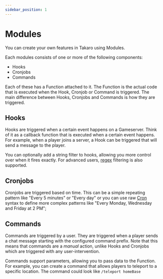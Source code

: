 ```yaml
---
sidebar_position: 1
---
```


# Modules

You can create your own features in Takaro using Modules. 

Each modules consists of one or more of the following components:

- Hooks
- Cronjobs
- Commands

Each of these has a Function attached to it. The Function is the actual code that is executed when the Hook, Cronjob or Command is triggered. The main difference between Hooks, Cronjobs and Commands is how they are triggered.

## Hooks

Hooks are triggered when a certain event happens on a Gameserver. Think of it as a callback function that is executed when a certain event happens. For example, when a player joins a server, a Hook can be triggered that will send a message to the player.

You can optionally add a string filter to hooks, allowing you more control over when it fires exactly. For advanced users, [regex](https://en.wikipedia.org/wiki/Regular_expression) filtering is also supported.

## Cronjobs

Cronjobs are triggered based on time. This can be a simple repeating pattern like "Every 5 minutes" or "Every day" or you can use raw [Cron](https://en.wikipedia.org/wiki/Cron) syntax to define more complex patterns like "Every Monday, Wednesday and Friday at 2 PM";

## Commands

Commands are triggered by a user. They are triggered when a player sends a chat message starting with the configured command prefix. Note that this means that commands are a *manual* action, unlike Hooks and Cronjobs which are triggered with any user-intervention.

Commands support parameters, allowing you to pass data to the Function. For example, you can create a command that allows players to teleport to a specific location. The command could look like `/teleport homeBase`